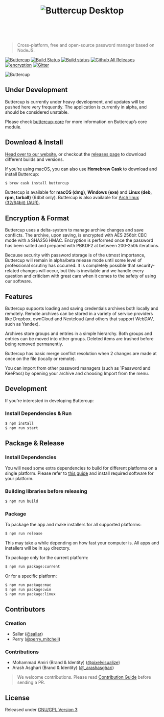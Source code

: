 <h1 align="center">
  <br/>
  <img src="https://cdn.rawgit.com/buttercup-pw/buttercup-assets/054fc0fa/badge/desktop.svg" alt="Buttercup Desktop">
  <br/>
  <br/>
  <br/>
</h1>

> Cross-platform, free and open-source password manager based on NodeJS.

[![Buttercup](https://cdn.rawgit.com/buttercup-pw/buttercup-assets/6582a033/badge/buttercup-slim.svg)](https://buttercup.pw) [![Build Status](https://travis-ci.org/buttercup/buttercup-desktop.svg?branch=master)](https://travis-ci.org/buttercup/buttercup-desktop) [![Build status](https://ci.appveyor.com/api/projects/status/tvthn0hnrsrr4ugy/branch/master?svg=true)](https://ci.appveyor.com/project/sallar/buttercup/branch/master)
 [![Github All Releases](https://img.shields.io/github/downloads/buttercup-pw/buttercup/total.svg)](https://github.com/buttercup-pw/buttercup/releases) [![encryption](https://img.shields.io/badge/Encryption-AES%20256%20CBC-red.svg)](https://tools.ietf.org/html/rfc3602) [![Gitter](https://img.shields.io/gitter/room/buttercup-cpre/buttercup.svg)](https://gitter.im/buttercup/buttercup)

![Buttercup](https://cdn.rawgit.com/buttercup-pw/buttercup-assets/ff7ebf7e/screenshot/0.4.0.png)

## Under Development

Buttercup is currently under heavy development, and updates will be pushed here very frequently.
The application is currently in alpha, and should be considered unstable.

Please check [buttercup-core](https://github.com/perry-mitchell/buttercup-core) for more information on Buttercup’s core module.

## Download & Install

[Head over to our website](https://buttercup.pw), or checkout the [releases page](https://github.com/buttercup/buttercup-desktop/releases) to download different builds and versions.

If you're using macOS, you can also use **Homebrew Cask** to download and install Buttercup:

``` bash
$ brew cask install buttercup
```

Buttercup is available for **macOS (dmg)**, **Windows (exe)** and **Linux (deb, rpm, tarball)** (64bit only). Buttercup is also available for [Arch linux (32/64bit) (AUR)](https://aur.archlinux.org/packages/buttercup-desktop/).

## Encryption & Format

Buttercup uses a delta-system to manage archive changes and save conflicts. The archive, upon saving, is encrypted with AES 256bit CBC mode with a SHA256 HMAC. Encryption is performed once the password has been salted and prepared with PBKDF2 at between 200-250k iterations.

Because security with password storage is of the utmost importance, Buttercup will remain in alpha/beta release mode until some level of professional scrutiny has occurred. It is completely possible that security-related changes will occur, but this is inevitable and we handle every question and criticism with great care when it comes to the safety of using our software.

## Features

Buttercup supports loading and saving credentials archives both locally and remotely. Remote archives can be stored in a variety of service providers like Dropbox, ownCloud and Nextcloud (and others that support WebDAV, such as Yandex).

Archives store groups and entries in a simple hierarchy. Both groups and entries can be moved into other groups. Deleted items are trashed before being removed permanently.

Buttercup has basic merge conflict resolution when 2 changes are made at once on the file (locally or remote).

You can import from other password managers (such as 1Password and KeePass) by opening your archive and choosing Import from the menu.

## Development

If you're interested in developing Buttercup:

### Install Dependencies & Run

``` bash
$ npm install
$ npm run start
```

## Package & Release

### Install Dependencies

You will need some extra dependencies to build for different platforms on a single platform. Please refer to [this guide](https://github.com/electron-userland/electron-builder/wiki/Multi-Platform-Build) and install required software for your platform.

### Building libraries before releasing

``` bash
$ npm run build
```

### Package

To package the app and make installers for all supported platforms:

``` bash
$ npm run release
```
This may take a while depending on how fast your computer is. All apps and installers will be in `app` directory.

To package only for the current platform:

``` bash
$ npm run package:current
```

Or for a specific platform:
``` bash
$ npm run package:mac
$ npm run package:win
$ npm run package:linux
```

## Contributors

### Creation

 * Sallar ([@sallar](https://twitter.com/sallar))
 * Perry ([@perry_mitchell](https://twitter.com/perry_mitchell))

### Contributions

 * Mohammad Amiri (Brand & Identity) ([@pixelvisualize](https://twitter.com/pixelvisualize))
 * Arash Asghari (Brand & Identity) ([@_arashasghari](https://twitter.com/_arashasghari))

> We welcome contributions. Please read [Contribution Guide](CONTRIBUTING.md) before sending a PR.

## License

Released under [GNU/GPL Version 3](LICENSE)
